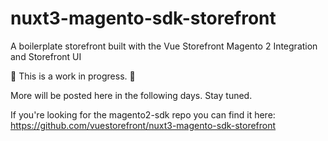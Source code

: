 # nuxt3-magento-sdk-storefront
A boilerplate storefront built with the Vue Storefront Magento 2 Integration and Storefront UI

🚧 This is a work in progress. 🚧

More will be posted here in the following days. Stay tuned. 

If you're looking for the magento2-sdk repo you can find it here: https://github.com/vuestorefront/nuxt3-magento-sdk-storefront
